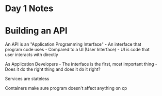 # Day 1 Notes

# Building an API

An API is an "Application Programming Interface"
    - An interface that program code uses
    - Compared to a UI (User Interface)
        - UI is code that user interacts with directly

As Application Developers
    - The interface is the first, most important thing
    - Does it do the right thing and does it do it right?

Services are stateless

Containers make sure program doesn't affect anything on cp